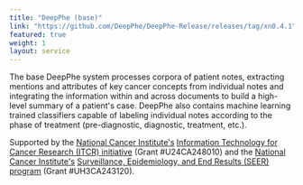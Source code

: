 ```yaml
---
title: "DeepPhe (base)"
link: "https://github.com/DeepPhe/DeepPhe-Release/releases/tag/xn0.4.1" 
featured: true
weight: 1
layout: service
---
```


The base DeepPhe system processes corpora of patient notes,
extracting mentions and attributes of key cancer concepts from individual notes and
integrating the information within and across documents to build a
high-level summary of a patient's case. DeepPhe also contains
machine learning trained classifiers capable of labeling individual
notes according to the phase of treatment (pre-diagnostic, diagnostic,
treatment, etc.).

Supported by the [National Cancer Institute's](https://www.cancer.gov) 
[Information Technology for Cancer Research (ITCR) initiative](https://itcr.cancer.gov) 
(Grant #U24CA248010) and the [National Cancer Institute's](https://www.cancer.gov)
[Surveillance, Epidemiology, and End Results (SEER) program](https://seer.cancer.gov)
 (Grant #UH3CA243120).

